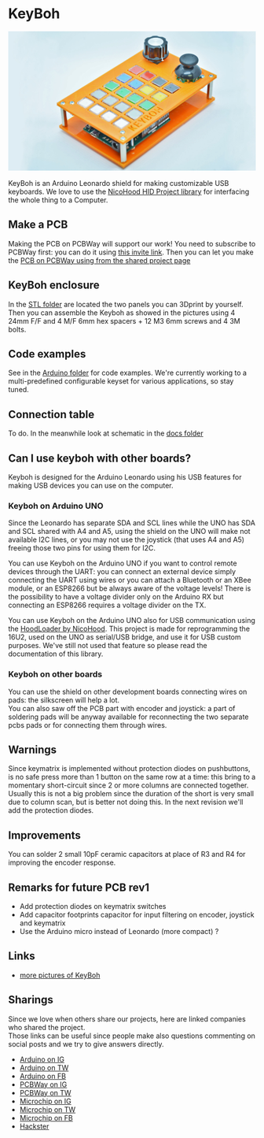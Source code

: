 # KeyBoh

![image](./media/keyboh_16_9.jpg)

KeyBoh is an Arduino Leonardo shield for making customizable USB keyboards. We love to use the [NicoHood HID Project library](https://github.com/NicoHood/HID) for interfacing the whole thing to a Computer.

## Make a PCB  
Making the PCB on PCBWay will support our work! You need to subscribe to PCBWay first: you can do it using [this invite link](https://www.pcbway.com/setinvite.aspx?inviteid=355653&from=settorezero2020). Then you can let you make the [PCB on PCBWay using from the shared project page](https://www.pcbway.com/project/shareproject/KeyBoh_Shield.html)

## KeyBoh enclosure
In the [STL folder](./stl) are located the two panels you can 3Dprint by yourself. Then you can assemble the Keyboh as showed in the pictures using 4 24mm F/F  and 4 M/F 6mm hex spacers + 12 M3 6mm screws and 4 3M bolts.

## Code examples
See in the [Arduino folder](./arduino) for code examples. We're currently working to a multi-predefined configurable keyset for various applications, so stay tuned.  

## Connection table
To do. In the meanwhile look at schematic in the [docs folder](./docs)

## Can I use keyboh with other boards?
Keyboh is designed for the Arduino Leonardo using his USB features for making USB devices you can use on the computer.

### Keyboh on Arduino UNO
Since the Leonardo has separate SDA and SCL lines while the UNO has SDA and SCL shared with A4 and A5, using the shield on the UNO will make not available I2C lines, or you may not use the joystick (that uses A4 and A5) freeing those two pins for using them for I2C.  
  
You can use Keyboh on the Arduino UNO if you want to control remote devices through the UART: you can connect an external device simply connecting the UART using wires or you can attach a Bluetooth or an XBee module, or an ESP8266 but be always aware of the voltage levels! There is the possibility to have a voltage divider only on the Arduino RX but connecting an ESP8266 requires a voltage divider on the TX.  

You can use Keyboh on the Arduino UNO also for USB communication using the [HoodLoader by NicoHood](https://github.com/NicoHood/HoodLoader2). This project is made for reprogramming the 16U2, used on the UNO as serial/USB bridge, and use it for USB custom purposes. We've still not used that feature so please read the documentation of this library.

### Keyboh on other boards
You can use the shield on other development boards connecting wires on pads: the silkscreen will help a lot.  
You can also saw off the PCB part with encoder and joystick: a part of soldering pads will be anyway available for reconnecting the two separate pcbs pads or for connecting them through wires.

## Warnings
Since keymatrix is implemented without protection diodes on pushbuttons, is no safe press more than 1 button on the same row at a time: this bring to a momentary short-circuit since 2 or more columns are connected together. Usually this is not a big problem since the duration of the short is very small due to column scan, but is better not doing this. In the next revision we'll add the protection diodes.

## Improvements
You can solder 2 small 10pF ceramic capacitors at place of R3 and R4 for improving the encoder response.

## Remarks for future PCB rev1
- Add protection diodes on keymatrix switches
- Add capacitor footprints capacitor for input filtering on encoder, joystick and keymatrix
- Use the Arduino micro instead of Leonardo (more compact) ?

## Links
- [more pictures of KeyBoh](https://photos.app.goo.gl/CL2jDvoLArWxuAqx8)

## Sharings
Since we love when others share our projects, here are linked companies who shared the project.  
Those links can be useful since people make also questions commenting on social posts and we try to give answers directly.

- [Arduino on IG](https://www.instagram.com/p/CIPJXs_j-tg/)
- [Arduino on TW](https://twitter.com/arduino/status/1333078330598363136)
- [Arduino on FB](https://www.facebook.com/official.arduino/posts/5567229216636685)
- [PCBWay on IG](https://www.instagram.com/p/CINa9Nnra6t/)
- [PCBWay on TW](https://twitter.com/PCBWayOfficial/status/1333344888537026561)
- [Microchip on IG](https://www.instagram.com/p/CIRuX1qnB_U/)
- [Microchip on TW](https://twitter.com/MicrochipMakes/status/1333442492117737475)
- [Microchip on FB](https://www.facebook.com/MicrochipMakes/posts/3820599841292022)
- [Hackster](https://www.hackster.io/news/keyboh-is-an-open-source-arduino-leonardo-shield-for-making-custom-usb-keyboards-208a930cc3f5)
